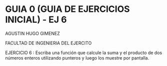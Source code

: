 # GUIA 0 (GUIA DE EJERCICIOS INICIAL) - EJ 6
AGUSTIN HUGO GIMENEZ

FACULTAD DE INGENIERIA DEL EJERCITO


 EJERCICIO 6 : Escriba una función que calcule la suma y el producto de dos números enteros
utilizando punteros y luego los muestre por pantalla.
